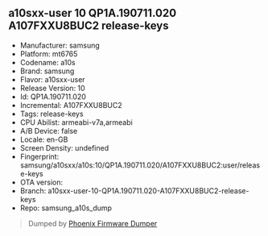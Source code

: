 ## a10sxx-user 10 QP1A.190711.020 A107FXXU8BUC2 release-keys
- Manufacturer: samsung
- Platform: mt6765
- Codename: a10s
- Brand: samsung
- Flavor: a10sxx-user
- Release Version: 10
- Id: QP1A.190711.020
- Incremental: A107FXXU8BUC2
- Tags: release-keys
- CPU Abilist: armeabi-v7a,armeabi
- A/B Device: false
- Locale: en-GB
- Screen Density: undefined
- Fingerprint: samsung/a10sxx/a10s:10/QP1A.190711.020/A107FXXU8BUC2:user/release-keys
- OTA version: 
- Branch: a10sxx-user-10-QP1A.190711.020-A107FXXU8BUC2-release-keys
- Repo: samsung_a10s_dump


>Dumped by [Phoenix Firmware Dumper](https://github.com/DroidDumps/phoenix_firmware_dumper)
